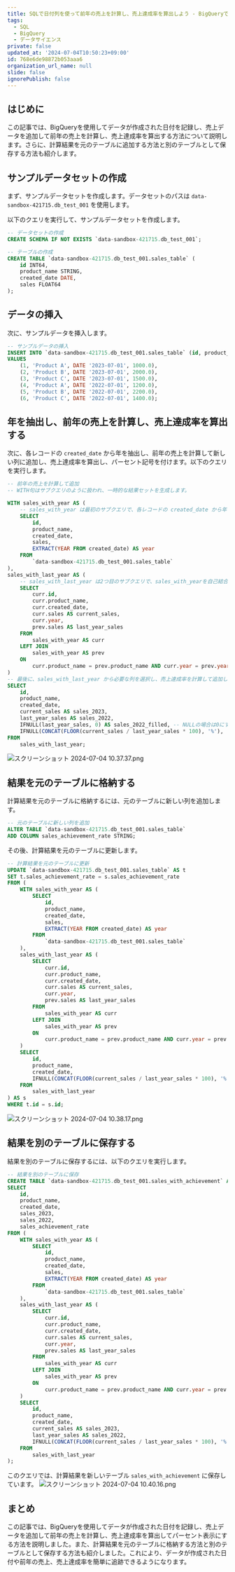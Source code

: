 ```yaml
---
title: SQLで日付列を使って前年の売上を計算し、売上達成率を算出しよう - BigQueryでの実践
tags:
  - SQL
  - BigQuery
  - データサイエンス
private: false
updated_at: '2024-07-04T10:50:23+09:00'
id: 768e6de98872b053aaa6
organization_url_name: null
slide: false
ignorePublish: false
---
```

## はじめに

この記事では、BigQueryを使用してデータが作成された日付を記録し、売上データを追加して前年の売上を計算し、売上達成率を算出する方法について説明します。さらに、計算結果を元のテーブルに追加する方法と別のテーブルとして保存する方法も紹介します。

## サンプルデータセットの作成

まず、サンプルデータセットを作成します。データセットのパスは `data-sandbox-421715.db_test_001` を使用します。

以下のクエリを実行して、サンプルデータセットを作成します。

```sql
-- データセットの作成
CREATE SCHEMA IF NOT EXISTS `data-sandbox-421715.db_test_001`;

-- テーブルの作成
CREATE TABLE `data-sandbox-421715.db_test_001.sales_table` (
    id INT64,
    product_name STRING,
    created_date DATE,
    sales FLOAT64
);
```

## データの挿入

次に、サンプルデータを挿入します。

```sql
-- サンプルデータの挿入
INSERT INTO `data-sandbox-421715.db_test_001.sales_table` (id, product_name, created_date, sales)
VALUES 
    (1, 'Product A', DATE '2023-07-01', 1000.0),
    (2, 'Product B', DATE '2023-07-01', 2000.0),
    (3, 'Product C', DATE '2023-07-01', 1500.0),
    (4, 'Product A', DATE '2022-07-01', 1200.0),
    (5, 'Product B', DATE '2022-07-01', 2200.0),
    (6, 'Product C', DATE '2022-07-01', 1400.0);
```

## 年を抽出し、前年の売上を計算し、売上達成率を算出する

次に、各レコードの `created_date` から年を抽出し、前年の売上を計算して新しい列に追加し、売上達成率を算出し、パーセント記号を付けます。以下のクエリを実行します。

```sql
-- 前年の売上を計算して追加
-- WITH句はサブクエリのように扱われ、一時的な結果セットを生成します。

WITH sales_with_year AS (
    -- sales_with_year は最初のサブクエリで、各レコードの created_date から年を抽出し、year 列を追加します。
    SELECT 
        id,
        product_name,
        created_date,
        sales,
        EXTRACT(YEAR FROM created_date) AS year
    FROM 
        `data-sandbox-421715.db_test_001.sales_table`
),
sales_with_last_year AS (
    -- sales_with_last_year は2つ目のサブクエリで、sales_with_yearを自己結合し、前年の売上を取得します。
    SELECT 
        curr.id,
        curr.product_name,
        curr.created_date,
        curr.sales AS current_sales,
        curr.year,
        prev.sales AS last_year_sales
    FROM 
        sales_with_year AS curr
    LEFT JOIN 
        sales_with_year AS prev
    ON 
        curr.product_name = prev.product_name AND curr.year = prev.year + 1
)
-- 最後に、sales_with_last_year から必要な列を選択し、売上達成率を計算して追加します。
SELECT 
    id,
    product_name,
    created_date,
    current_sales AS sales_2023,
    last_year_sales AS sales_2022,
    IFNULL(last_year_sales, 0) AS sales_2022_filled, -- NULLの場合は0にする
    IFNULL(CONCAT(FLOOR(current_sales / last_year_sales * 100), '%'), '0%') AS sales_achievement_rate -- 売上達成率を計算して小数点以下を切り捨て、パーセント記号を追加
FROM 
    sales_with_last_year;
```
![スクリーンショット 2024-07-04 10.37.37.png](https://qiita-image-store.s3.ap-northeast-1.amazonaws.com/0/3364428/6527e68d-6fe6-3005-95f8-e0e342fbbcab.png)

## 結果を元のテーブルに格納する

計算結果を元のテーブルに格納するには、元のテーブルに新しい列を追加します。

```sql
-- 元のテーブルに新しい列を追加
ALTER TABLE `data-sandbox-421715.db_test_001.sales_table`
ADD COLUMN sales_achievement_rate STRING;
```

その後、計算結果を元のテーブルに更新します。

```sql
-- 計算結果を元のテーブルに更新
UPDATE `data-sandbox-421715.db_test_001.sales_table` AS t
SET t.sales_achievement_rate = s.sales_achievement_rate
FROM (
    WITH sales_with_year AS (
        SELECT 
            id,
            product_name,
            created_date,
            sales,
            EXTRACT(YEAR FROM created_date) AS year
        FROM 
            `data-sandbox-421715.db_test_001.sales_table`
    ),
    sales_with_last_year AS (
        SELECT 
            curr.id,
            curr.product_name,
            curr.created_date,
            curr.sales AS current_sales,
            curr.year,
            prev.sales AS last_year_sales
        FROM 
            sales_with_year AS curr
        LEFT JOIN 
            sales_with_year AS prev
        ON 
            curr.product_name = prev.product_name AND curr.year = prev.year + 1
    )
    SELECT 
        id,
        product_name,
        created_date,
        IFNULL(CONCAT(FLOOR(current_sales / last_year_sales * 100), '%'), '0%') AS sales_achievement_rate
    FROM 
        sales_with_last_year
) AS s
WHERE t.id = s.id;
```
![スクリーンショット 2024-07-04 10.38.17.png](https://qiita-image-store.s3.ap-northeast-1.amazonaws.com/0/3364428/d0966520-979e-d7dd-9d5f-7ba71b0381d2.png)


## 結果を別のテーブルに保存する

結果を別のテーブルに保存するには、以下のクエリを実行します。

```sql
-- 結果を別のテーブルに保存
CREATE TABLE `data-sandbox-421715.db_test_001.sales_with_achievement` AS
SELECT 
    id,
    product_name,
    created_date,
    sales_2023,
    sales_2022,
    sales_achievement_rate
FROM (
    WITH sales_with_year AS (
        SELECT 
            id,
            product_name,
            created_date,
            sales,
            EXTRACT(YEAR FROM created_date) AS year
        FROM 
            `data-sandbox-421715.db_test_001.sales_table`
    ),
    sales_with_last_year AS (
        SELECT 
            curr.id,
            curr.product_name,
            curr.created_date,
            curr.sales AS current_sales,
            curr.year,
            prev.sales AS last_year_sales
        FROM 
            sales_with_year AS curr
        LEFT JOIN 
            sales_with_year AS prev
        ON 
            curr.product_name = prev.product_name AND curr.year = prev.year + 1
    )
    SELECT 
        id,
        product_name,
        created_date,
        current_sales AS sales_2023,
        last_year_sales AS sales_2022,
        IFNULL(CONCAT(FLOOR(current_sales / last_year_sales * 100), '%'), '0%') AS sales_achievement_rate
    FROM 
        sales_with_last_year
);
```

このクエリでは、計算結果を新しいテーブル `sales_with_achievement` に保存しています。
![スクリーンショット 2024-07-04 10.40.16.png](https://qiita-image-store.s3.ap-northeast-1.amazonaws.com/0/3364428/9db4deee-53a1-f9d1-7968-9e74470ac5c8.png)

## まとめ

この記事では、BigQueryを使用してデータが作成された日付を記録し、売上データを追加して前年の売上を計算し、売上達成率を算出してパーセント表示にする方法を説明しました。また、計算結果を元のテーブルに格納する方法と別のテーブルとして保存する方法も紹介しました。これにより、データが作成された日付や前年の売上、売上達成率を簡単に追跡できるようになります。


